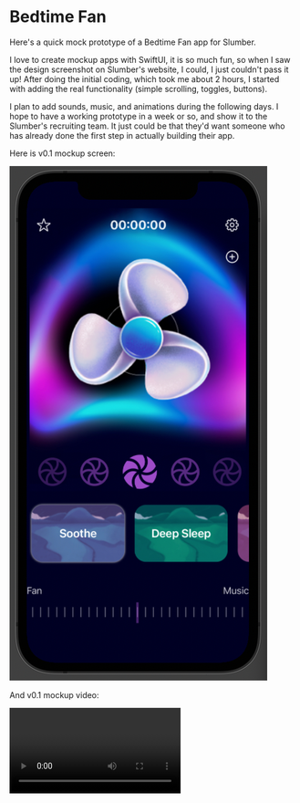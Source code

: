 # Bedtime Fan

Here's a quick mock prototype of a Bedtime Fan app for Slumber.

I love to create mockup apps with SwiftUI, it is so much fun, so when I saw the design screenshot on Slumber's website, I could, I just couldn't pass it up! After doing the initial coding, which took me about 2 hours, I started with adding the real functionality (simple scrolling, toggles, buttons).

I plan to add sounds, music, and animations during the following days. I hope to have a working prototype in a week or so, and show it to the Slumber's recruiting team. It just could be that they'd want someone who has already done the first step in actually building their app.

Here is v0.1 mockup screen:

![](https://github.com/SimpleBeat/bedtimeFanSample/blob/main/media/appScreen.png)

And v0.1 mockup video:

![](https://github.com/SimpleBeat/bedtimeFanSample/blob/main/media/screenRec.mp4)

